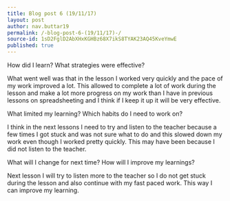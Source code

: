 ```yaml
---
title: Blog post 6 (19/11/17)
layout: post
author: nav.buttar19
permalink: /-blog-post-6-(19/11/17)-/
source-id: 1sD2FglD2AbXHxKGHBz68X7ikS8TYAK23AQ45KveYmwE
published: true
---
```

How did I learn? What strategies were effective? 

What went well was that in the lesson I worked very quickly and the pace of my work improved a lot. This allowed to complete a lot of work during the lesson and make a lot more progress on my work than I have in previous lessons on spreadsheeting and I think if I keep it up it will be very effective.

What limited my learning? Which habits do I need to work on?

I think in the next lessons I need to try and listen to the teacher because a few times I got stuck and was not sure what to do and this slowed down my work even though I worked pretty quickly. This may have been because I did not listen to the teacher.

What will I change for next time? How will I improve my learnings?

Next lesson I will try to listen more to the teacher so I do not get stuck during the lesson and also continue with my fast paced work. This way I can improve my learning.

